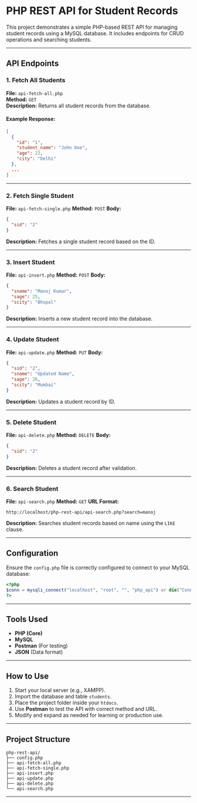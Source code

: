 # PHP REST API for Student Records

This project demonstrates a simple PHP-based REST API for managing student records using a MySQL database. It includes endpoints for CRUD operations and searching students.

---

## API Endpoints

### 1. Fetch All Students
**File:** `api-fetch-all.php`  
**Method:** `GET`  
**Description:** Returns all student records from the database.

#### Example Response:
```json
[
  {
    "id": "1",
    "student_name": "John Doe",
    "age": 22,
    "city": "Delhi"
  },
  ...
]
````

---

### 2. Fetch Single Student

**File:** `api-fetch-single.php`
**Method:** `POST`
**Body:**

```json
{
  "sid": "2"
}
```

**Description:** Fetches a single student record based on the ID.

---

### 3. Insert Student

**File:** `api-insert.php`
**Method:** `POST`
**Body:**

```json
{
  "sname": "Manoj Kumar",
  "sage": 25,
  "scity": "Bhopal"
}
```

**Description:** Inserts a new student record into the database.

---

### 4. Update Student

**File:** `api-update.php`
**Method:** `PUT`
**Body:**

```json
{
  "sid": "2",
  "sname": "Updated Name",
  "sage": 26,
  "scity": "Mumbai"
}
```

**Description:** Updates a student record by ID.

---

### 5. Delete Student

**File:** `api-delete.php`
**Method:** `DELETE`
**Body:**

```json
{
  "sid": "2"
}
```

**Description:** Deletes a student record after validation.

---

### 6. Search Student

**File:** `api-search.php`
**Method:** `GET`
**URL Format:**

```
http://localhost/php-rest-api/api-search.php?search=manoj
```

**Description:** Searches student records based on name using the `LIKE` clause.

---

## Configuration

Ensure the `config.php` file is correctly configured to connect to your MySQL database:

```php
<?php
$conn = mysqli_connect("localhost", "root", "", "php_api") or die("Connection failed");
?>
```

---

## Tools Used

* **PHP (Core)**
* **MySQL**
* **Postman** (For testing)
* **JSON** (Data format)

---

## How to Use

1. Start your local server (e.g., XAMPP).
2. Import the database and table `students`.
3. Place the project folder inside your `htdocs`.
4. Use **Postman** to test the API with correct method and URL.
5. Modify and expand as needed for learning or production use.

---

## Project Structure

```text
php-rest-api/
├── config.php
├── api-fetch-all.php
├── api-fetch-single.php
├── api-insert.php
├── api-update.php
├── api-delete.php
└── api-search.php
```

---
